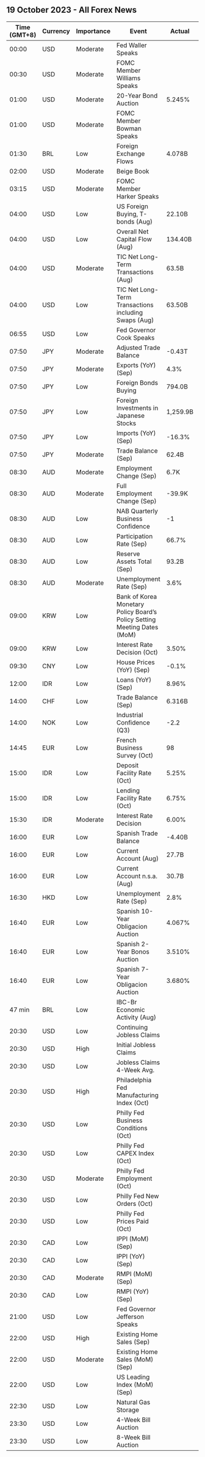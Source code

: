 ## 19 October 2023 - All Forex News

| Time (GMT+8) | Currency | Importance | Event | Actual | Forecast | Previous |
|------|----------|------------|-------|--------|----------|----------|
| 00:00 | USD | Moderate | Fed Waller Speaks |  |  |  |
| 00:30 | USD | Moderate | FOMC Member Williams Speaks |  |  |  |
| 01:00 | USD | Moderate | 20-Year Bond Auction | 5.245% |  | 4.592% |
| 01:00 | USD | Moderate | FOMC Member Bowman Speaks |  |  |  |
| 01:30 | BRL | Low | Foreign Exchange Flows | 4.078B | 1.454B | 5.546B |
| 02:00 | USD | Moderate | Beige Book |  |  |  |
| 03:15 | USD | Moderate | FOMC Member Harker Speaks |  |  |  |
| 04:00 | USD | Low | US Foreign Buying, T-bonds (Aug) | 22.10B |  | -4.40B |
| 04:00 | USD | Low | Overall Net Capital Flow (Aug) | 134.40B |  | 141.40B |
| 04:00 | USD | Moderate | TIC Net Long-Term Transactions (Aug) | 63.5B | 76.8B | 9.5B |
| 04:00 | USD | Low | TIC Net Long-Term Transactions including Swaps (Aug) | 63.50B |  | 9.50B |
| 06:55 | USD | Low | Fed Governor Cook Speaks |  |  |  |
| 07:50 | JPY | Moderate | Adjusted Trade Balance | -0.43T | -0.50T | -0.55T |
| 07:50 | JPY | Moderate | Exports (YoY) (Sep) | 4.3% | 3.1% | -0.8% |
| 07:50 | JPY | Low | Foreign Bonds Buying | 794.0B |  | 185.4B |
| 07:50 | JPY | Low | Foreign Investments in Japanese Stocks | 1,259.9B |  | 1,437.5B |
| 07:50 | JPY | Low | Imports (YoY) (Sep) | -16.3% | -12.9% | -17.7% |
| 07:50 | JPY | Moderate | Trade Balance (Sep) | 62.4B | -425.0B | -937.8B |
| 08:30 | AUD | Moderate | Employment Change (Sep) | 6.7K | 20.0K | 63.3K |
| 08:30 | AUD | Moderate | Full Employment Change (Sep) | -39.9K |  | 7.2K |
| 08:30 | AUD | Low | NAB Quarterly Business Confidence | -1 |  | -4 |
| 08:30 | AUD | Low | Participation Rate (Sep) | 66.7% | 67.0% | 67.0% |
| 08:30 | AUD | Low | Reserve Assets Total (Sep) | 93.2B |  | 93.9B |
| 08:30 | AUD | Moderate | Unemployment Rate (Sep) | 3.6% | 3.7% | 3.7% |
| 09:00 | KRW | Low | Bank of Korea Monetary Policy Board’s Policy Setting Meeting Dates (MoM) |  |  |  |
| 09:00 | KRW | Low | Interest Rate Decision (Oct) | 3.50% | 3.50% | 3.50% |
| 09:30 | CNY | Low | House Prices (YoY) (Sep) | -0.1% |  | -0.1% |
| 12:00 | IDR | Low | Loans (YoY) (Sep) | 8.96% |  | 9.06% |
| 14:00 | CHF | Low | Trade Balance (Sep) | 6.316B | 3.770B | 3.814B |
| 14:00 | NOK | Low | Industrial Confidence (Q3) | -2.2 |  | -5.1 |
| 14:45 | EUR | Low | French Business Survey (Oct) | 98 | 99 | 99 |
| 15:00 | IDR | Low | Deposit Facility Rate (Oct) | 5.25% | 5.00% | 5.00% |
| 15:00 | IDR | Low | Lending Facility Rate (Oct) | 6.75% | 6.50% | 6.50% |
| 15:30 | IDR | Moderate | Interest Rate Decision | 6.00% | 5.75% | 5.75% |
| 16:00 | EUR | Low | Spanish Trade Balance | -4.40B |  | -4.90B |
| 16:00 | EUR | Low | Current Account (Aug) | 27.7B |  | 21.0B |
| 16:00 | EUR | Low | Current Account n.s.a. (Aug) | 30.7B |  | 26.9B |
| 16:30 | HKD | Low | Unemployment Rate (Sep) | 2.8% |  | 2.8% |
| 16:40 | EUR | Low | Spanish 10-Year Obligacion Auction | 4.067% |  | 3.980% |
| 16:40 | EUR | Low | Spanish 2-Year Bonos Auction | 3.510% |  | 0.188% |
| 16:40 | EUR | Low | Spanish 7-Year Obligacion Auction | 3.680% |  | 3.330% |
| 47 min | BRL | Low | IBC-Br Economic Activity (Aug) |  | -0.30% | 0.44% |
| 20:30 | USD | Low | Continuing Jobless Claims |  | 1,710K | 1,702K |
| 20:30 | USD | High | Initial Jobless Claims |  | 212K | 209K |
| 20:30 | USD | Low | Jobless Claims 4-Week Avg. |  |  | 206.25K |
| 20:30 | USD | High | Philadelphia Fed Manufacturing Index (Oct) |  | -6.4 | -13.5 |
| 20:30 | USD | Low | Philly Fed Business Conditions (Oct) |  |  | 11.1 |
| 20:30 | USD | Low | Philly Fed CAPEX Index (Oct) |  |  | 7.50 |
| 20:30 | USD | Moderate | Philly Fed Employment (Oct) |  |  | -5.7 |
| 20:30 | USD | Low | Philly Fed New Orders (Oct) |  |  | -10.2 |
| 20:30 | USD | Low | Philly Fed Prices Paid (Oct) |  |  | 25.70 |
| 20:30 | CAD | Low | IPPI (MoM) (Sep) |  | 0.3% | 1.3% |
| 20:30 | CAD | Low | IPPI (YoY) (Sep) |  |  | -0.5% |
| 20:30 | CAD | Moderate | RMPI (MoM) (Sep) |  | 2.3% | 3.0% |
| 20:30 | CAD | Low | RMPI (YoY) (Sep) |  |  | -4.3% |
| 21:00 | USD | Low | Fed Governor Jefferson Speaks |  |  |  |
| 22:00 | USD | High | Existing Home Sales (Sep) |  | 3.89M | 4.04M |
| 22:00 | USD | Moderate | Existing Home Sales (MoM) (Sep) |  |  | -0.7% |
| 22:00 | USD | Low | US Leading Index (MoM) (Sep) |  | -0.4% | -0.4% |
| 22:30 | USD | Low | Natural Gas Storage |  | 80B | 84B |
| 23:30 | USD | Low | 4-Week Bill Auction |  |  | 5.325% |
| 23:30 | USD | Low | 8-Week Bill Auction |  |  | 5.345% |
